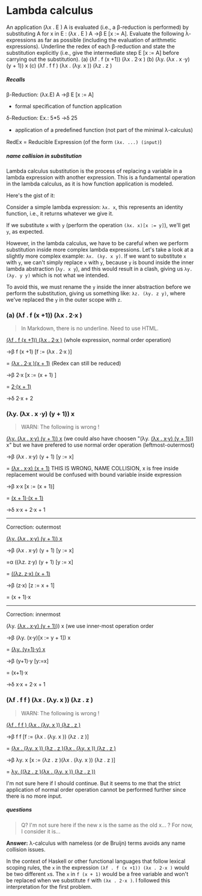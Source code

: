 # Lambda calculus

An application (λx . E ) A is evaluated (i.e., a β-reduction is performed) by substituting A for x in E : (λx . E ) A →β E [x := A]. Evaluate the following λ-expressions as far as possible (including the evaluation of arithmetic expressions). Underline the redex of each β-reduction and state the substitution explicitly (i.e., give the intermediate step E [x := A] before carrying out the substitution).
(a) (λf . f (x +1)) (λx . 2·x )
(b) (λy. (λx . x ·y) (y + 1)) x
(c) (λf . f f ) (λx . (λy. x )) (λz . z )

##### Recalls

β-Reduction: (λx.E) A →β E [x := A]

* formal specification of function application

δ-Reduction: Ex.: 5*5 →δ 25

* application of a predeﬁned function (not part of the minimal λ-calculus)

RedEx = Reducible Expression (of the form `(λx. ...) (input)`)

##### name collision in substitution

Lambda calculus substitution is the process of replacing a variable in a lambda expression with another expression. This is a fundamental operation in the lambda calculus, as it is how function application is modeled.

Here's the gist of it:

Consider a simple lambda expression: `λx. x`, this represents an identity function, i.e., it returns whatever we give it.

If we substitute `x` with `y` (perform the operation `(λx. x)[x := y]`), we'll get `y`, as expected.

However, in the lambda calculus, we have to be careful when we perform substitution inside more complex lambda expressions. Let's take a look at a slightly more complex example: `λx. (λy. x y)`. If we want to substitute `x` with `y`, we can't simply replace `x` with `y`, because `y` is bound inside the inner lambda abstraction (`λy. x y`), and this would result in a clash, giving us `λy. (λy. y y)` which is not what we intended.

To avoid this, we must rename the `y` inside the inner abstraction before we perform the substitution, giving us something like: `λz. (λy. z y)`, where we've replaced the `y` in the outer scope with `z`.

### (a) (λf . f (x +1)) (λx . 2·x )

> In Markdown, there is no underline. Need to use HTML.

<p> <u>(λf . f (x +1)) (λx . 2·x )</u> (whole expression, normal order operation) </p>

<p> →β f (x +1) [f := (λx . 2·x )] </p>

<p>= <u>(λx . 2·x )(x + 1)</u> (Redex can still be reduced)</p>

<p>→β 2·x [x := (x + 1) ]</p>

<p>= <u>2·(x + 1)</u></p>

<p>→δ 2·x + 2</p></p>

### (λy. (λx . x ·y) (y + 1)) x

> WARN: The following is wrong ! 

<p><u>(λy. (λx . x·y) (y + 1)) x</u> (we could also have choosen "(λy. <u>(λx . x·y) (y + 1)</u>)) x" but we have prefered to use normal order operation (leftmost-outermost)</p>

<p> →β (λx . x·y) (y + 1) [y := x] </p>

<p> = <u>(λx . x·x) (x + 1)</u> THIS IS WRONG, NAME COLLISION, x is free inside replacement would be confused with bound variable inside expression </p>

<p> →β x·x [x := (x + 1)] </p>

<p> = <u>(x + 1)·(x + 1)</u> </p>

<p> →δ x·x + 2·x + 1 </p>

---

Correction: outermost

<p><u>(λy. (λx . x·y) (y + 1)) x</u></p>

<p> →β (λx . x·y) (y + 1) [y := x] </p>

<p> =α ((λz. z·y) (y + 1) [y := x] </p>

<p> = <u>((λz. z·x) (x + 1)</u></p>

<p> →β (z·x) [z := x + 1] </p>

<p> = (x + 1)·x

---

Correction: innermost

<p>(λy. <u>(λx . x·y) (y + 1)</u>)) x (we use inner-most operation order</p>

<p> →β (λy. (x·y)[x := y + 1]) x </p>

<p> = <u>(λy. (y+1)·y) x</u> </p>

<p> →β (y+1)·y [y:=x] </p>

<p> = (x+1)·x </p>

<p> →δ x·x + 2·x + 1 </p>

### (λf . f f ) (λx . (λy. x )) (λz . z )

> WARN: The following is wrong !

<p> <u>(λf . f f ) (λx . (λy. x )) (λz . z )</u></p>

<p> →β f f [f := (λx . (λy. x )) (λz . z )] </p>

<p> = <u>(λx . (λy. x )) (λz . z )(λx . (λy. x )) (λz . z )</u> </p>

<p> →β λy. x [x := (λz . z )(λx . (λy. x )) (λz . z )] </p>

<p> = <u>λy. ((λz . z )(λx . (λy. x )) (λz . z ))</u></p>

I'm not sure here if I should continue. But it seems to me that the strict application of normal order operation cannot be performed further since there is no more input.

##### questions

> Q? I'm not sure here if the new x is the same as the old x... ? For now, I consider it is...

**Answer:** λ-calculus with nameless (or de Bruijn) terms avoids any name collision issues.

In the context of Haskell or other functional languages that follow lexical scoping rules, the `x` in the expression `(λf . f (x +1)) (λx . 2·x )` would be two different `x`s. The `x` in `f (x + 1)` would be a free variable and won't be replaced when we substitute `f` with `(λx . 2·x )`. I followed this interpretation for the first problem.


